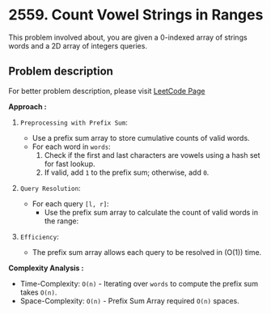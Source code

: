 # 2559. Count Vowel Strings in Ranges

This problem involved about, you are given a 0-indexed array of strings words and a 2D array of integers queries.

## Problem description

For better problem description, please visit [LeetCode Page](https://leetcode.com/problems/count-vowel-strings-in-ranges/description/)

**Approach :**<br/>

1. `Preprocessing with Prefix Sum`:

    - Use a prefix sum array to store cumulative counts of valid words.
    - For each word in `words`:
        1. Check if the first and last characters are vowels using a hash set for fast lookup.
        2. If valid, add `1` to the prefix sum; otherwise, add `0`.

2. `Query Resolution`:

    - For each query `[l, r]`:
        - Use the prefix sum array to calculate the count of valid words in the range:

3. `Efficiency`:
    - The prefix sum array allows each query to be resolved in \(O(1)\) time.

**Complexity Analysis :**<br/>

-   Time-Complexity: `O(n)` - Iterating over `words` to compute the prefix sum takes `O(n)`.
-   Space-Complexity: `O(n)` - Prefix Sum Array required `O(n)` spaces.
